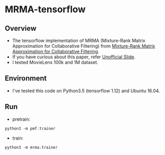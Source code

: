 # MRMA-tensorflow

## Overview

* The tensorflow implementation of MRMA (Mixture-Rank Matrix Approximation for Collaborative Filtering) from [Mixture-Rank Matrix Approximation for Collaborative Filtering](http://papers.nips.cc/paper/6651-mixture-rank-matrix-approximation-for-collaborative-filtering).
* If you have curious about this paper, refer [Unofficial Slide](https://www.slideshare.net/ssuser62b35f/mixturerank-matrix-approximation-for-collaborative-filtering).
* I tested MovieLens 100k and 1M dataset.


## Environment

* I've tested this code on Python3.5 (tensorflow 1.12) and Ubuntu 16.04.

## Run

* pretrain:
```
python3 -m pmf.trainer
```

* train:
```
python3 -m mrma.trainer
```
